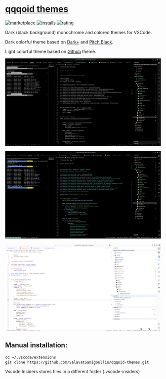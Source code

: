 # [qqqoid themes](https://marketplace.visualstudio.com/items?itemName=qqqoid.qqqoid-themes)

[![marketplace](https://img.shields.io/visual-studio-marketplace/v/qqqoid.qqqoid-themes?color=brightgreen&label=Visual%20Studio%20Marketplace)](https://marketplace.visualstudio.com/items?itemName=qqqoid.qqqoid-themes)
[![installs](https://img.shields.io/visual-studio-marketplace/i/qqqoid.qqqoid-themes?label=Installs)](https://marketplace.visualstudio.com/items?itemName=qqqoid.qqqoid-themes)
[![rating](https://img.shields.io/visual-studio-marketplace/r/qqqoid.qqqoid-themes?label=Rating)](https://marketplace.visualstudio.com/items?itemName=qqqoid.qqqoid-themes)

Dark (black background) monochrome and colored themes for VSCode.

Dark colorful theme based on [Dark+](https://github.com/Microsoft/vscode/blob/master/extensions/theme-defaults/themes/dark_defaults.json) and [Pitch Black](https://github.com/ViktorQvarfordt/vscode-pitch-black-theme).

Light colorful theme based on [Github](https://marketplace.visualstudio.com/items?itemName=GitHub.github-vscode-theme) theme.

![ScreenshotMono](https://raw.githubusercontent.com/SalavatSamigoullin/qqqoid-theme/main/screenshot_mono.png)

![ScreenshotColor](https://raw.githubusercontent.com/SalavatSamigoullin/qqqoid-theme/main/screenshot_color.png)

![ScreenshotColorLight](https://raw.githubusercontent.com/SalavatSamigoullin/qqqoid-theme/main/screenshot_color_light.png)

## Manual installation: 

```
cd ~/.vscode/extensions
git clone https://github.com/SalavatSamigoullin/qqqoid-themes.git
```

Vscode Insiders stores files in a different folder (.vscode-insiders)